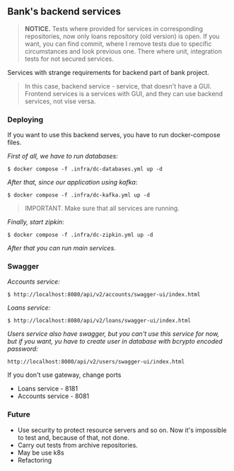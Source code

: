 ## Bank's backend services

> **NOTICE.**
Tests where provided for services in corresponding repositories, now only loans repository (old version) is open.
If you want, you can find commit, where I remove tests due to specific circumstances and look previous one. There where unit, integration tests for not secured services.


Services with strange requirements for backend part of bank project.

> In this case, backend service - service,
that doesn't have a GUI.
Frontend services is a services with GUI,
and they can use backend services, not vise versa.

### Deploying

If you want to use this backend serves, 
you have to run docker-compose files.

_First of all, we have to run databases:_

```
$ docker compose -f .infra/dc-databases.yml up -d
```

_After that,
since our application using kafka_:

```
$ docker compose -f .infra/dc-kafka.yml up -d
```

> IMPORTANT. Make sure that  all services are running.

_Finally, start zipkin_:

```
$ docker compose -f .infra/dc-zipkin.yml up -d
```

_After that you can run main services._

### Swagger

_Accounts service:_
```
$ http://localhost:8080/api/v2/accounts/swagger-ui/index.html
```

_Loans service:_
```
$ http://localhost:8080/api/v2/loans/swagger-ui/index.html
```

_Users service also have swagger, but you can't use this service for now,
but if you want, yu have to create user in database with bcrypto encoded password:_
```
http://localhost:8000/api/v2/users/swagger-ui/index.html
```

 If you don't use gateway, change ports
 - Loans service    - 8181
 - Accounts service - 8081
### Future

- Use security to protect resource servers and so on.
Now it's impossible to test and, because of that, not done.
- Carry out tests from archive repositories.
- May be use k8s
- Refactoring
